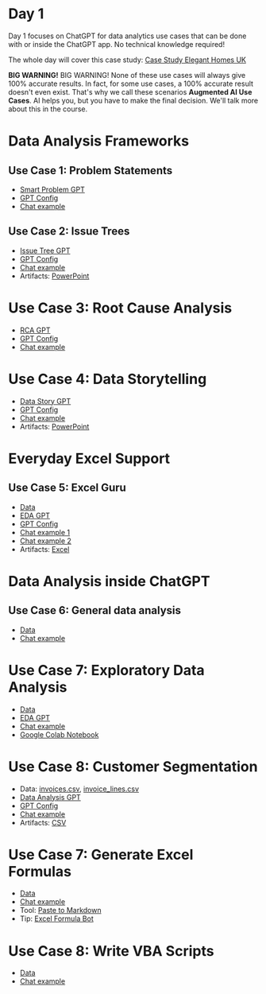 # Day 1

Day 1 focuses on ChatGPT for data analytics use cases that can be done with or inside the ChatGPT app. No technical knowledge required!

The whole day will cover this case study: [Case Study Elegant Homes UK](https://github.com/tobiaszwingmann/chatgpt-for-data-analytics-bootcamp/blob/main/day%201/Case%20Study%20Elegant%20Homes%20UK.pdf)

**BIG WARNING!** BIG WARNING! None of these use cases will always give 100% accurate results. In fact, for some use cases, a 100% accurate result doesn't even exist. That's why we call these scenarios **Augmented AI Use Cases**. AI helps you, but you have to make the final decision. We'll talk more about this in the course.

# Data Analysis Frameworks
## Use Case 1: Problem Statements
- [Smart Problem GPT](https://chatgpt.com/g/g-tHZOlUaYD-smart-problem-gpt)
- [GPT Config](https://github.com/tobiaszwingmann/chatgpt-for-data-analytics-bootcamp/blob/main/day%201/gpt-configs/01_smart-problem-gpt.md)
- [Chat example](https://chatgpt.com/share/68a04842-8f28-800b-b1b8-47fe2ba648bc)

## Use Case 2: Issue Trees
- [Issue Tree GPT](https://chatgpt.com/g/g-qaKT45vrL-issue-tree-gpt)
- [GPT Config](https://github.com/tobiaszwingmann/chatgpt-for-data-analytics-bootcamp/blob/main/day%201/gpt-configs/02_issue-tree-gpt.md)
- [Chat example](https://chatgpt.com/share/68a06db4-830c-800b-896c-4f9f4e073ffc)
- Artifacts: [PowerPoint](https://github.com/tobiaszwingmann/chatgpt-for-data-analytics-bootcamp/blob/main/day%201/artifacts/Elegant_Homes_Segmentation_Issue_Tree.pptx)

# Use Case 3: Root Cause Analysis
- [RCA GPT](https://chatgpt.com/g/g-68a595214cdc8191885d097cdd8243d2-rca-gpt)
- [GPT Config](https://github.com/tobiaszwingmann/chatgpt-for-data-analytics-bootcamp/blob/main/day%201/gpt-configs/03_rca-gpt.md)
- [Chat example](https://chatgpt.com/share/68a59710-69e0-800b-8428-847b2ad415f0)

# Use Case 4: Data Storytelling
- [Data Story GPT](https://chatgpt.com/g/g-68a5979657f88191bf8edb5aa6c632e4-data-storytelling-gpt)
- [GPT Config](https://github.com/tobiaszwingmann/chatgpt-for-data-analytics-bootcamp/blob/main/day%201/gpt-configs/04_data-storytelling-gpt.md)
- [Chat example](https://chatgpt.com/share/68a59c59-2820-800b-9c7b-bc4f69a3da26)
- Artifacts: [PowerPoint](https://github.com/tobiaszwingmann/chatgpt-for-data-analytics-bootcamp/blob/main/day%201/artifacts/Elegant_Homes_Segmentation_Presentation.pptx)

# Everyday Excel Support 
## Use Case 5: Excel Guru
- [Data](https://github.com/tobiaszwingmann/chatgpt-for-data-analytics-bootcamp/blob/main/data/consolidated_customer_report.xlsx)
- [EDA GPT](https://chatgpt.com/g/g-68a4cf16611c81919e185a006c193d70-excel-guru)
- [GPT Config](https://github.com/tobiaszwingmann/chatgpt-for-data-analytics-bootcamp/blob/main/day%201/gpt-configs/05_excel-guru-gpt.md)
- [Chat example 1](https://chatgpt.com/share/68a4d93d-1804-800b-b3cf-f20ad782a770)
- [Chat example 2](https://chatgpt.com/share/68a4d6b7-aa94-800b-9ff3-bc4ff3acff23)
- Artifacts: [Excel](https://github.com/tobiaszwingmann/chatgpt-for-data-analytics-bootcamp/blob/main/day%201/artifacts/consolidated_customer_report_with_segments.xlsx)

# Data Analysis inside ChatGPT
## Use Case 6: General data analysis
- [Data](https://github.com/tobiaszwingmann/chatgpt-for-data-analytics-bootcamp/blob/main/data/consolidated_customer_report_tidy.xlsx)
- [Chat example](https://chatgpt.com/share/68a57d5e-d20c-800b-886a-4fa6571d1c75)

# Use Case 7: Exploratory Data Analysis
- [Data](https://github.com/tobiaszwingmann/chatgpt-for-data-analytics-bootcamp/blob/main/data/consolidated_customer_report_tidy.xlsx)
- [EDA GPT](https://chatgpt.com/g/g-68a37ec2e9208191862b8cc8a9dec43f-eda-gpt)
- [Chat example](https://chatgpt.com/share/68a5aebb-a3a8-800b-831e-9159ccca0a73)
- [Google Colab Notebook](https://colab.research.google.com/drive/1qfhc7__I0594N2eKzghVITDlDk8Ubizv?usp=sharing) 

# Use Case 8: Customer Segmentation
- Data: [invoices.csv](https://github.com/tobiaszwingmann/chatgpt-for-data-analytics-bootcamp/blob/main/data/invoices.csv), [invoice_lines.csv](https://github.com/tobiaszwingmann/chatgpt-for-data-analytics-bootcamp/blob/main/data/invoice_lines.csv)
- [Data Analysis GPT](https://chatgpt.com/g/g-68a49ec824048191a708c1d4db73d1d3-data-analysis-gpt)
- [GPT Config](https://github.com/tobiaszwingmann/chatgpt-for-data-analytics-bootcamp/blob/main/day%201/gpt-configs/00_data-analysis-gpt.md)
- [Chat example](https://chatgpt.com/share/68a591a9-4330-800b-82fd-17fc5a363611)
- Artifacts: [CSV](https://github.com/tobiaszwingmann/chatgpt-for-data-analytics-bootcamp/blob/main/day%201/artifacts/invoices_with_b2b_b2c.csv)


# Use Case 7: Generate Excel Formulas
- [Data](https://github.com/tobiaszwingmann/chatgpt-for-data-analytics/blob/main/Day%201/Email-Report.xlsx)
- [Chat example](https://chat.openai.com/share/dcaf6395-3d46-4149-9aa4-f7cd02737c87)
- Tool: [Paste to Markdown](https://euangoddard.github.io/clipboard2markdown/)
- Tip: [Excel Formula Bot](https://formulabot.com)

# Use Case 8: Write VBA Scripts
- [Data](https://github.com/tobiaszwingmann/chatgpt-for-data-analytics/blob/main/Day%201/Managers_sales_report.xlsx)
- [Chat example](https://chat.openai.com/share/85e0d622-6ded-494e-9767-9826cb919d6f)
